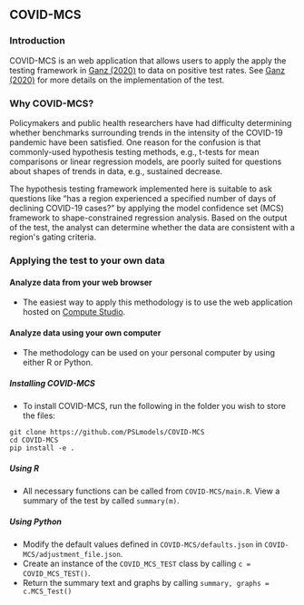 
## COVID-MCS

### Introduction

COVID-MCS is an web application that allows users to apply the apply the testing framework in [Ganz (2020)](https://www.aei.org/profile/scott-c-ganz/) to data on positive test rates. See [Ganz (2020)](https://www.aei.org/profile/scott-c-ganz/) for more details on the implementation of the test.

### Why COVID-MCS?

Policymakers and public health researchers have had difficulty determining whether benchmarks surrounding trends in the intensity of the COVID-19 pandemic have been satisfied. One reason for the confusion is that commonly-used hypothesis testing methods, e.g., t-tests for mean comparisons or linear regression models, are poorly suited for questions about shapes of trends in data, e.g., sustained decrease.

The hypothesis testing framework implemented here is suitable to ask questions like “has a region experienced a specified number of days of declining COVID-19 cases?” by applying the model confidence set (MCS) framework to shape-constrained regression analysis. Based on the output of the test, the analyst can determine whether the data are consistent with a region's gating criteria.

### Applying the test to your own data

#### Analyze data from your web browser

* The easiest way to apply this methodology is to use the web application hosted on [Compute Studio](https://compute.studio/PSLmodels/COVID-MCS/).

#### Analyze data using your own computer

* The methodology can be used on your personal computer by using either R or Python.

##### Installing COVID-MCS

* To install COVID-MCS, run the following in the folder you wish to store the files:
```
git clone https://github.com/PSLmodels/COVID-MCS
cd COVID-MCS
pip install -e .
```

##### Using R

* All necessary functions can be called from ```COVID-MCS/main.R```. View a summary of the test by called ```summary(m)```.

##### Using Python

* Modify the default values defined in ```COVID-MCS/defaults.json``` in ```COVID-MCS/adjustment_file.json```.
* Create an instance of the ```COVID_MCS_TEST``` class by calling ```c = COVID_MCS_TEST()```.
* Return the summary text and graphs by calling ```summary, graphs = c.MCS_Test()```
